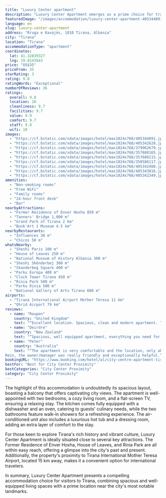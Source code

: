 ```yaml
---
title: "Luxury Center apartment"
description: "Luxury Center Apartment emerges as a prime choice for travelers seeking a blend of comfort and convenience in the heart of Tirana."
featuredImage: "/images/accommodation/luxury-center-apartment-405344091.jpg"
language: en
slug: luxury-center-apartment
address: "Rruga e Kavajës, 1010 Tirana, Albania"
city: "Tirana"
location: "Tirana"
accommodationType: "apartment"
coordinates:
  lat: 41.32839327
  lng: 19.8143843
price: "US$35"
priceFrom: 35
starRating: 3
rating: 9.8
ratingWords: "Exceptional"
numberOfReviews: 36
ratings:
  overall: 9.8
  location: 10
  cleanliness: 9.7
  facilities: 9.7
  value: 9.9
  comfort: 9.7
  staff: 9.8
  wifi: 10
images:
  - "https://cf.bstatic.com/xdata/images/hotel/max1024x768/405344091.jpg?k=e67c0f5e6f7229564ca5ff308f0e19cda98378619210194e0581387aad86570b&o=&hp=1"
  - "https://cf.bstatic.com/xdata/images/hotel/max1024x768/405342628.jpg?k=2212f319c11351a59ee54081479c505ff2d37cf10f38ac7870ca1107ec3e0290&o=&hp=1"
  - "https://cf.bstatic.com/xdata/images/hotel/max1024x768/379962679.jpg?k=9cbe69cd9adb6429ebba777f60c310cbf9e9ec8de44f7dd65d2a24bfc1fc1d81&o=&hp=1"
  - "https://cf.bstatic.com/xdata/images/hotel/max1024x768/357680165.jpg?k=296ac9163547a35810f6db9e82a6e8a911164c25301202940194a1a148dcaa4f&o=&hp=1"
  - "https://cf.bstatic.com/xdata/images/hotel/max1024x768/357680115.jpg?k=9569b2ced0f1b45259ca0de73b5d8d0fcedb71d8a8f87bc44f4092b7ae3bea05&o=&hp=1"
  - "https://cf.bstatic.com/xdata/images/hotel/max1024x768/358586117.jpg?k=f0e5f9d4dfe0994eba31c3efe34b5497db4240bee47582b041c2404a7e563e81&o=&hp=1"
  - "https://cf.bstatic.com/xdata/images/hotel/max1024x768/405342488.jpg?k=a64c96fd06caf8a3be0eb0a34c864f29d07e61084362d04e2e2104f425b04dbe&o=&hp=1"
  - "https://cf.bstatic.com/xdata/images/hotel/max1024x768/405343816.jpg?k=7a69a3ab45d9a7b727a16440a0ff0a1dcaa60695f8d134b6b7df305d313b9cea&o=&hp=1"
  - "https://cf.bstatic.com/xdata/images/hotel/max1024x768/405342349.jpg?k=b41893187c88698af6f674bda9bba009b4b24d480198f11e252b960861ea9481&o=&hp=1"
amenities:
  - "Non-smoking rooms"
  - "Free WiFi"
  - "Family rooms"
  - "24-hour front desk"
  - "Bar"
nearbyAttractions:
  - "Former Residence of Enver Hoxha 850 m"
  - "Tanners' Bridge 1,000 m"
  - "Grand Park of Tirana 2 km"
  - "Bunk'Art 1 Museum 4.5 km"
nearbyRestaurants:
  - "Influences 30 m"
  - "Chicos 50 m"
whatsNearby:
  - "Sheshi Paris 100 m"
  - "House of Leaves 250 m"
  - "National Museum of History Albania 300 m"
  - "Sheshi Skënderbej 300 m"
  - "Skanderbeg Square 400 m"
  - "Parku Europa 400 m"
  - "Clock Tower Tirana 450 m"
  - "Rinia Park 500 m"
  - "Parku Rinia 500 m"
  - "National Gallery of Arts Tirana 600 m"
airports:
  - "Tirana International Airport Mother Teresa 11 km"
  - "Ohrid Airport 79 km"
reviews:
  - name: "Roupen"
    country: "United Kingdom"
    text: "“Excellent location. Spacious, clean and modern apartment. The host was very helpful and welcoming. Would highly recommend.”"
  - name: "Deirdre"
    country: "New Zealand"
    text: "“Spacious, well equipped apartment, everything you need for short or long stay. Bed was very comfortable. Two bathrooms, spa bath was a treat. Super clean. Quiet, convenient to Skanderbeg Square. Great communication with owner.”"
  - name: "Peter"
    country: "Australia"
    text: "“The apartment is very comfortable and the location, only about 100m to Skanderberg Square is ideal.
Rein, the owner/manager was really friendly and exceptionally helpful.”"
bookingURL: "https://www.booking.com/hotel/al/city-centre-apartment-tirane1.en-gb.html?aid=8035640"
bestFor: "Best for City Center Proximity"
bestCategories: "City Center Proximity"
category: "City Center Proximity"
---
```


The highlight of this accommodation is undoubtedly its spacious layout, boasting a balcony that offers captivating city views. The apartment is well-appointed with two bedrooms, a cozy living room, and a flat-screen TV, ensuring a relaxing stay. The kitchen comes fully equipped with a dishwasher and an oven, catering to guests' culinary needs, while the two bathrooms feature walk-in showers for a refreshing experience. The air-conditioned unit also includes a luxurious hot tub and a dressing room, adding an extra layer of comfort to the stay.

For those keen to explore Tirana's rich history and vibrant culture, Luxury Center Apartment is ideally situated close to several key attractions. The Former Residence of Enver Hoxha, House of Leaves, and Rinia Park are all within easy reach, offering a glimpse into the city's past and present. Additionally, the property's proximity to Tirana International Mother Teresa Airport, located 15 km away, makes it a convenient option for international travelers.

In summary, Luxury Center Apartment presents a compelling accommodation choice for visitors to Tirana, combining spacious and well-equipped living spaces with a prime location near the city's most notable landmarks.